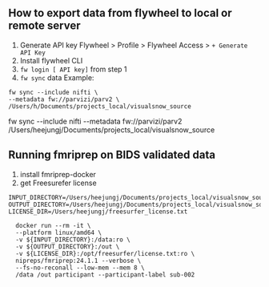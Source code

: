 ## How to export data from flywheel to local or remote server
1. Generate API key
Flywheel > Profile > Flywheel Access > `+ Generate API Key`
2. Install flywheel CLI
3. `fw login [ API key]` from step 1
4. `fw sync` data
Example: 
```
fw sync --include nifti \
--metadata fw://parvizi/parv2 \
/Users/h/Documents/projects_local/visualsnow_source
```


fw sync --include nifti --metadata fw://parvizi/parv2 /Users/heejungj/Documents/projects_local/visualsnow_source


## Running fmriprep on BIDS validated data
1. install fmriprep-docker
2. get Freesurefer license
```
INPUT_DIRECTORY=/Users/heejungj/Documents/projects_local/visualsnow_source
OUTPUT_DIRECTORY=/Users/heejungj/Documents/projects_local/visualsnow_source/derivatives
LICENSE_DIR=/Users/heejungj/freesurfer_license.txt

  docker run --rm -it \
  --platform linux/amd64 \
  -v ${INPUT_DIRECTORY}:/data:ro \
  -v ${OUTPUT_DIRECTORY}:/out \
  -v ${LICENSE_DIR}:/opt/freesurfer/license.txt:ro \
  nipreps/fmriprep:24.1.1 --verbose \
  --fs-no-reconall --low-mem --mem 8 \
  /data /out participant --participant-label sub-002

```